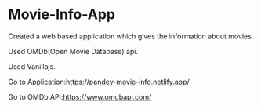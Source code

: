 # Movie-Info-App
Created a web based application which gives the information about movies.

Used OMDb(Open Movie Database) api.

Used Vanillajs.

Go to Application:https://pandey-movie-info.netlify.app/

Go to OMDb API:https://www.omdbapi.com/


